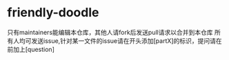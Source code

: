 # friendly-doodle
只有maintainers能编辑本仓库，其他人请fork后发送pull请求以合并到本仓库
所有人均可发送issue,针对某一文件的issue请在开头添加[partX]的标识，提问请在前加上[question]


